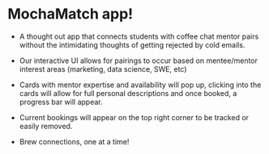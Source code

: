 # MochaMatch app!
- A thought out app that connects students with coffee chat mentor pairs without the intimidating thoughts of getting rejected by cold emails.

- Our interactive UI allows for pairings to occur based on mentee/mentor interest areas (marketing, data science, SWE, etc)

- Cards with mentor expertise and availability will pop up, clicking into the cards will allow for full personal descriptions and once booked, a progress bar will appear.

- Current bookings will appear on the top right corner to be tracked or easily removed.

- Brew connections, one at a time!